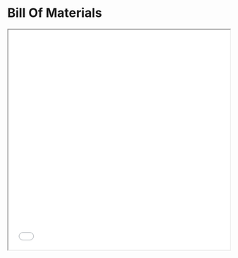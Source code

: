 <!DOCTYPE html>
<html>
  <body>
    <h1>Bill Of Materials</h1>
    <iframe src="media/BOM" width="100%" height="500px">
    </iframe>
  </body>
</html>
